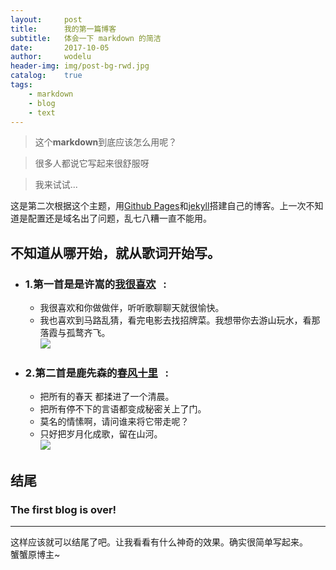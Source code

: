 ```yaml
---
layout:     post
title:      我的第一篇博客
subtitle:   体会一下 markdown 的简洁
date:       2017-10-05
author:     wodelu
header-img: img/post-bg-rwd.jpg
catalog: 	true
tags:
    - markdown
    - blog
    - text
---
```


> 这个**markdown**到底应该怎么用呢？<br>

> 很多人都说它写起来很舒服呀 <br>

> 我来试试... <br>

这是第二次根据这个主题，用[Github Pages](https://github.com)和[jekyll](https://jekyllcn.com)搭建自己的博客。上一次不知道是配置还是域名出了问题，乱七八糟一直不能用。

## 不知道从哪开始，就从歌词开始写。
- ### 1.第一首是是许嵩的[我很喜欢](http://wordlu.github.io)&nbsp;&nbsp; :  &nbsp;&nbsp; <br>
  - 我很喜欢和你做做伴，听听歌聊聊天就很愉快。<br>
  - 我也喜欢到马路乱猜，看完电影去找招牌菜。我想带你去游山玩水，看那落霞与孤鹜齐飞。<br>
![](/img/post-bg-alitrip.jpg)
- ### 2.第二首是鹿先森的[春风十里](https://wordlu.github.io)&nbsp;&nbsp; :  &nbsp;&nbsp;<br>
  - 把所有的春天 都揉进了一个清晨。<br>
  - 把所有停不下的言语都变成秘密关上了门。<br>
  - 莫名的情愫啊，请问谁来将它带走呢？<br>
  - 只好把岁月化成歌，留在山河。<br>
![](/img/home-bg-art.jpg)

## 结尾

### The first blog is over!

---

这样应该就可以结尾了吧。让我看看有什么神奇的效果。确实很简单写起来。<br>
蟹蟹原博主~

